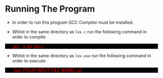 # Running The Program

- In order to run this program GCC Compiler must be installed.

- Whilst in the same directory as `lex.c` run the following command in order to compile:

<div style="padding-left: 25px; background-color: black; color: red;">gcc -o lex lex.c</div>

- Whilst in the same directory as `lex.exe` run the following command in order to execute:

<div style="padding-left: 25px; background-color: black; color: red;">./lex {YOUR INPUT FILE NAME}.txt</div>
